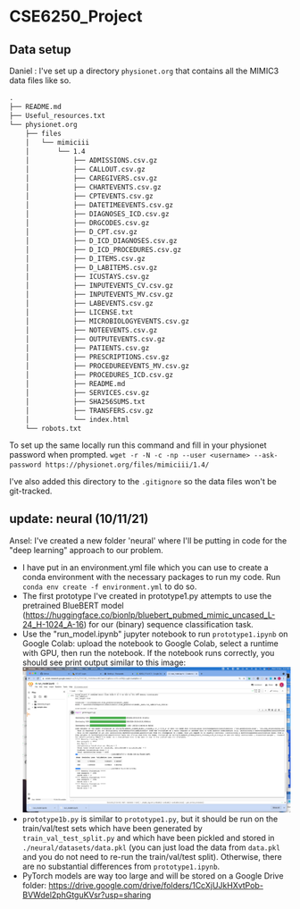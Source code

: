 # CSE6250_Project

## Data setup
Daniel : I've set up a directory `physionet.org` that contains all the MIMIC3 data files like so.
```
.
├── README.md
├── Useful_resources.txt
└── physionet.org
    ├── files
    │   └── mimiciii
    │       └── 1.4
    │           ├── ADMISSIONS.csv.gz
    │           ├── CALLOUT.csv.gz
    │           ├── CAREGIVERS.csv.gz
    │           ├── CHARTEVENTS.csv.gz
    │           ├── CPTEVENTS.csv.gz
    │           ├── DATETIMEEVENTS.csv.gz
    │           ├── DIAGNOSES_ICD.csv.gz
    │           ├── DRGCODES.csv.gz
    │           ├── D_CPT.csv.gz
    │           ├── D_ICD_DIAGNOSES.csv.gz
    │           ├── D_ICD_PROCEDURES.csv.gz
    │           ├── D_ITEMS.csv.gz
    │           ├── D_LABITEMS.csv.gz
    │           ├── ICUSTAYS.csv.gz
    │           ├── INPUTEVENTS_CV.csv.gz
    │           ├── INPUTEVENTS_MV.csv.gz
    │           ├── LABEVENTS.csv.gz
    │           ├── LICENSE.txt
    │           ├── MICROBIOLOGYEVENTS.csv.gz
    │           ├── NOTEEVENTS.csv.gz
    │           ├── OUTPUTEVENTS.csv.gz
    │           ├── PATIENTS.csv.gz
    │           ├── PRESCRIPTIONS.csv.gz
    │           ├── PROCEDUREEVENTS_MV.csv.gz
    │           ├── PROCEDURES_ICD.csv.gz
    │           ├── README.md
    │           ├── SERVICES.csv.gz
    │           ├── SHA256SUMS.txt
    │           ├── TRANSFERS.csv.gz
    │           └── index.html
    └── robots.txt
```
To set up the same locally run this command and fill in your physionet password when prompted.
`wget -r -N -c -np --user <username> --ask-password https://physionet.org/files/mimiciii/1.4/`

I've also added this directory to the `.gitignore` so the data files won't be git-tracked.

## update: neural (10/11/21)
Ansel: I've created a new folder 'neural' where I'll be putting in code for the "deep learning" approach to our problem. 

* I have put in an environment.yml file which you can use to create a conda environment with the necessary packages to run my code. Run `conda env create -f environment.yml` to do so. 
* The first prototype I've created in prototype1.py attempts to use the pretrained BlueBERT model (https://huggingface.co/bionlp/bluebert_pubmed_mimic_uncased_L-24_H-1024_A-16) for our (binary) sequence classification task.
* Use the "run_model.ipynb" jupyter notebook to run `prototype1.ipynb` on Google Colab: upload the notebook to Google Colab, select a runtime with GPU, then run the notebook. If the notebook runs correctly, you should see print output similar to this image:
![img.png](img.png)
* `prototype1b.py` is similar to `prototype1.py`, but it should be run on the train/val/test sets which have been generated by `train_val_test_split.py` and which have been pickled and stored in `./neural/datasets/data.pkl` (you can just load the data from `data.pkl` and you do not need to re-run the train/val/test split). Otherwise, there are no substantial differences from `prototype1.ipynb`.
* PyTorch models are way too large and will be stored on a Google Drive folder: https://drive.google.com/drive/folders/1CcXjUJkHXvtPob-BVWdel2phGtguKVsr?usp=sharing